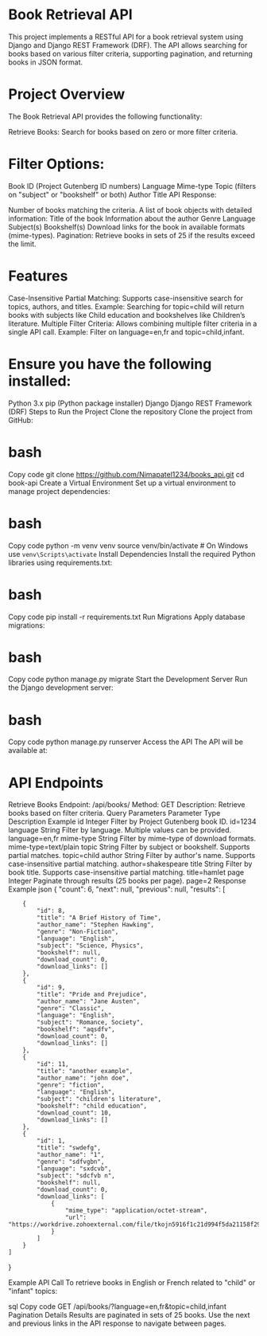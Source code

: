 # Book Retrieval API
This project implements a RESTful API for a book retrieval system using Django and Django REST Framework (DRF). The API allows searching for books based on various filter criteria, supporting pagination, and returning books in JSON format.

# Project Overview
The Book Retrieval API provides the following functionality:

Retrieve Books: Search for books based on zero or more filter criteria.

# Filter Options:

Book ID (Project Gutenberg ID numbers)
Language
Mime-type
Topic (filters on "subject" or "bookshelf" or both)
Author
Title
API Response:

Number of books matching the criteria.
A list of book objects with detailed information:
Title of the book
Information about the author
Genre
Language
Subject(s)
Bookshelf(s)
Download links for the book in available formats (mime-types).
Pagination: Retrieve books in sets of 25 if the results exceed the limit.

# Features
Case-Insensitive Partial Matching:
Supports case-insensitive search for topics, authors, and titles.
Example: Searching for topic=child will return books with subjects like Child education and bookshelves like Children’s literature.
Multiple Filter Criteria:
Allows combining multiple filter criteria in a single API call.
Example: Filter on language=en,fr and topic=child,infant.

# Ensure you have the following installed:

Python 3.x
pip (Python package installer)
Django
Django REST Framework (DRF)
Steps to Run the Project
Clone the repository
Clone the project from GitHub:

# bash
Copy code
git clone https://github.com/Nimapatel1234/books_api.git
cd book-api
Create a Virtual Environment
Set up a virtual environment to manage project dependencies:

# bash
Copy code
python -m venv venv
source venv/bin/activate  # On Windows use `venv\Scripts\activate`
Install Dependencies
Install the required Python libraries using requirements.txt:

# bash
Copy code
pip install -r requirements.txt
Run Migrations
Apply database migrations:

# bash
Copy code
python manage.py migrate
Start the Development Server
Run the Django development server:

# bash
Copy code
python manage.py runserver
Access the API
The API will be available at:


 # API Endpoints
Retrieve Books
Endpoint: /api/books/
Method: GET
Description: Retrieve books based on filter criteria.
Query Parameters
Parameter	Type	Description	Example
id	Integer	Filter by Project Gutenberg book ID.	id=1234
language	String	Filter by language. Multiple values can be provided.	language=en,fr
mime-type	String	Filter by mime-type of download formats.	mime-type=text/plain
topic	String	Filter by subject or bookshelf. Supports partial matches.	topic=child
author	String	Filter by author's name. Supports case-insensitive partial matching.	author=shakespeare
title	String	Filter by book title. Supports case-insensitive partial matching.	title=hamlet
page	Integer	Paginate through results (25 books per page).	page=2
Response Example
json
{
    "count": 6,
    "next": null,
    "previous": null,
    "results": [
       
        {
            "id": 8,
            "title": "A Brief History of Time",
            "author_name": "Stephen Hawking",
            "genre": "Non-Fiction",
            "language": "English",
            "subject": "Science, Physics",
            "bookshelf": null,
            "download_count": 0,
            "download_links": []
        },
        {
            "id": 9,
            "title": "Pride and Prejudice",
            "author_name": "Jane Austen",
            "genre": "Classic",
            "language": "English",
            "subject": "Romance, Society",
            "bookshelf": "aqsdfv",
            "download_count": 0,
            "download_links": []
        },
        {
            "id": 11,
            "title": "another example",
            "author_name": "john doe",
            "genre": "fiction",
            "language": "English",
            "subject": "children's literature",
            "bookshelf": "child education",
            "download_count": 10,
            "download_links": []
        },
        {
            "id": 1,
            "title": "swdefg",
            "author_name": "1",
            "genre": "sdfvgbn",
            "language": "sxdcvb",
            "subject": "sdcfvb n",
            "bookshelf": null,
            "download_count": 0,
            "download_links": [
                {
                    "mime_type": "application/octet-stream",
                    "url": "https://workdrive.zohoexternal.com/file/tkojn5916f1c21d994f5da21158f29d5b186a"
                }
            ]
        }
    ]
}


Example API Call
To retrieve books in English or French related to "child" or "infant" topics:

sql
Copy code
GET /api/books/?language=en,fr&topic=child,infant
Pagination Details
Results are paginated in sets of 25 books.
Use the next and previous links in the API response to navigate between pages.
